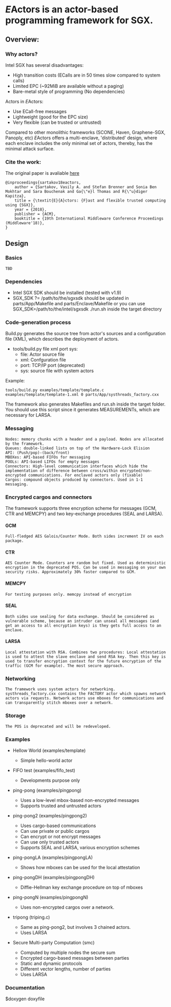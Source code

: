 # *E*Actors is an actor-based programming framework for SGX.

## Overview:

### Why actors? 

Intel SGX has several disadvantages: 
* High transition costs (ECalls are in 50 times slow compared to system calls)
* Limited EPC (~92MiB are available without a paging)  
* Bare-metal style of programming (No dependencies) 

Actors in *E*Actors:
* Use ECall-free messages
* Lightweight (good for  the EPC size) 
* Very flexible (can be trusted or untrusted) 

Compared to other monolithic frameworks (SCONE, Haven, Graphene-SGX, Panoply, etc) *E*Actors offers a multi-enclave, 'distributed' design, where each enclave includes the only minimal set of actors, thereby, has the minimal attack surface. 

### Cite the work: 

The original paper is avaliable [here](https://www.ibr.cs.tu-bs.de/users/sartakov/papers/sartakov18stanlite.pdf)

```
@inproceedings{sartakov18eactors,
    author = {Sartakov, Vasily A. and Stefan Brenner and Sonia Ben Mokhtar and Sara Bouchenak and Ga{\"e}l Thomas and R{\"u}diger Kapitza},
    title = {\textit{E}{A}ctors: {F}ast and flexible trusted computing using {SGX}},
    year = {2018},
    publisher = {ACM},
    booktitle = {19th International Middleware Conference Proceedings (Middleware'18)},
}
```


## Design

### Basics

    TBD

### Dependencies

* Intel SGX SDK should be installed (tested with v1.9)
* SGX_SDK ?= /path/to/the/sgxsdk should be updated in parts/App/Makefile and parts/Enclave/Makefile or you can use SGX_SDK=/path/to/the/intel/sgxsdk ./run.sh inside the target directory

### Code-generation process

Build.py generates the source tree from actor's sources and a configuration file (XML), which describes the deployment of actors.

* tools/build.py file xml port sys:
    -  file: Actor source file
    - xml: Confguration file
    - port: TCP/IP port (deprecated)
    - sys: source file with system actors

Example:
```
tools/build.py examples/template/template.c examples/template/template-1.xml 0 parts/App/systhreads_factory.cxx
```

The framework also generates  Makefiles and run.sh inside the target folder. You should use this script since it generates MEASUREMENTs, which are necessary for LARSA.

### Messaging 

    Nodes: memory chunks with a header and a payload. Nodes are allocated by the framework.
    Queues: double-linked lists on top of the Hardware-Lock Elision
    API: (Push/pop)-(back/front)
    MBOXes: API-based FIFOs for messaging
    POOLs: API-based LIFOs for empty messages
    Connectors: High-level communication interfaces which hide the implementation of difference between cross/within encrypted/non-encrypted communications. For enclaved actors only (fixable)
    Cargos: compound objects produced by connectors. Used in 1-1 messaging. 

### Encrypted cargos and connectors

The framework supports three encryption scheme for messages (GCM, CTR and MEMCPY) and two key-exchange procedures (SEAL and LARSA).

#### GCM
    Full-fledged AES Galois/Counter Mode. Both sides increment IV on each package.

#### CTR
    AES Counter Mode. Counters are random but fixed. Used as deterministic encryption in the deprecated POS. Can be used in messaging on your own security risks. Approximately 30% faster compared to GCM.

#### MEMCPY 
    For testing purposes only. memcpy instead of encryption 

#### SEAL
    Both sides use sealing for data exchange. Should be considered as vulnerable scheme, because an intruder can unseal all messages (and get an access to all encryption keys) is they gets full access to an enclave.

#### LARSA
    Local attestation with RSA. Combines two procedures: Local attestation is used to attest the slave enclave and send RSA key. Then this key is used to transfer encryption context for the future encryption of the traffic (GCM for example). The most secure approach.

### Networking 

    The framework uses system actors for networking. systhreads_factory.cxx contains the FACTORY actor which spawns network actors via requests. Network actors use mboxes for communications and can transparently stitch mboxes over a network.

### Storage

    The POS is deprecated and will be redeveloped. 

### Examples

* Hellow World (examples/template)
    - Simple hello-world actor

* FIFO test (examples/fifo_test)
    - Developments purpose only

* ping-pong (examples/pingpong)
    - Uses a low-level mbox-based non-encrypted messages
    - Supports trusted and untrusted actors

* ping-pong2 (examples/pingpong2)
    - Uses cargo-based communications
    - Can use private or public cargos
    - Can encrypt or not encrypt messages
    - Can use only trusted actors
    - Supports SEAL and LARSA, various encryption schemes

* ping-pongLA (examples/pingpongLA)
    - Shows how mboxes can be used for the local attestation

* ping-pongDH (examples/pingpongDH)
    - Diffie-Hellman key exchange procedure on top of mboxes

* ping-pongN (examples/pingpongN)
    - Uses non-encrypted cargos over a network.

* tripong (triping.c)
    - Same as ping-pong2, but involves 3 chained actors.
    - Uses LARSA

* Secure Multi-party Computation (smc)
    - Computed by multiple nodes the secure sum
    - Encrypted cargo-based messages between parties
    - Static and dynamic protocols
    - Different vector lengths, number of parties
    - Uses LARSA

### Documentation

$doxygen doxyfile 
